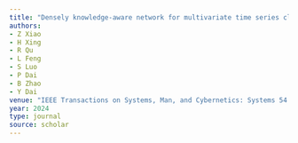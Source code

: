 ```yaml
---
title: "Densely knowledge-aware network for multivariate time series classification"
authors:
- Z Xiao
- H Xing
- R Qu
- L Feng
- S Luo
- P Dai
- B Zhao
- Y Dai
venue: "IEEE Transactions on Systems, Man, and Cybernetics: Systems 54 (4), 2192-2204, 2024"
year: 2024
type: journal
source: scholar
---
```

